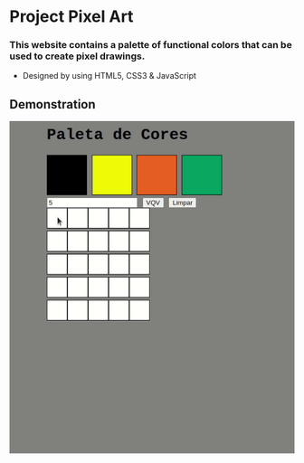 # Project Pixel Art

### This website contains a palette of functional colors that can be used to create pixel drawings.
* Designed by using HTML5, CSS3 & JavaScript

## Demonstration
![To access](https://github.com/PirminP/pixel-art/blob/main/pixel-art.gif)
